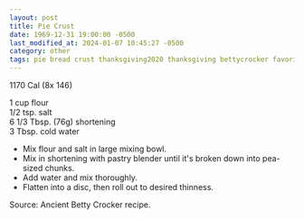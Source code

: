 ```yaml
---
layout: post
title: Pie Crust
date: 1969-12-31 19:00:00 -0500
last_modified_at: 2024-01-07 10:45:27 -0500
category: other
tags: pie bread crust thanksgiving2020 thanksgiving bettycrocker favorite
---
```

1170 Cal (8x 146)

1 cup flour  
1/2 tsp. salt  
6 1/3 Tbsp. (76g) shortening  
3 Tbsp. cold water  
* Mix flour and salt in large mixing bowl.
* Mix in shortening with pastry blender until it's broken down into pea-sized chunks.
* Add water and mix thoroughly.
* Flatten into a disc, then roll out to desired thinness.

Source: Ancient Betty Crocker recipe.
